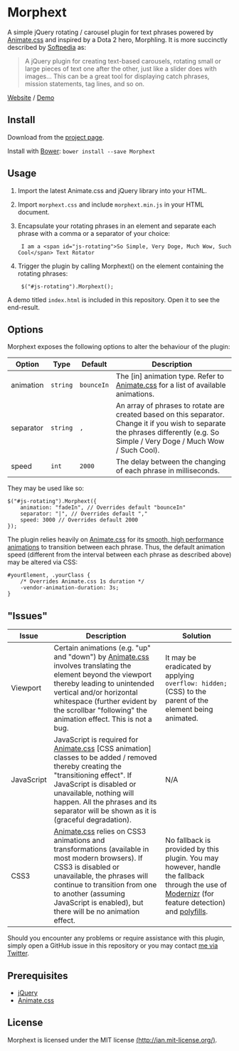 Morphext
========

A simple jQuery rotating / carousel plugin for text phrases powered by [Animate.css][animatecss] and inspired by a Dota 2 hero, Morphling. It is more succinctly described by [Softpedia](http://webscripts.softpedia.com/script/Text-Management/Text-Tools/Morphext-82875.html) as:

> A jQuery plugin for creating text-based carousels, rotating small or large pieces of text one after the other, just like a slider does with images... This can be a great tool for displaying catch phrases, mission statements, tag lines, and so on.


[Website][website] / [Demo][demo]


Install
-------

Download from the [project page][downloads].

Install with [Bower][bower]: `bower install --save Morphext`


Usage
-----

1. Import the latest Animate.css and jQuery library into your HTML.

2. Import `morphext.css` and include `morphext.min.js` in your HTML document.

3. Encapsulate your rotating phrases in an element and separate each phrase with a comma or a separator of your choice:

        I am a <span id="js-rotating">So Simple, Very Doge, Much Wow, Such Cool</span> Text Rotator

4. Trigger the plugin by calling Morphext() on the element containing the rotating phrases:

        $("#js-rotating").Morphext();

A demo titled `index.html` is included in this repository. Open it to see the end-result.


Options
-------

Morphext exposes the following options to alter the behaviour of the plugin:

Option | Type | Default | Description
--- | --- | --- | ---
animation | `string` | `bounceIn` | The [in] animation type. Refer to [Animate.css][animatecss] for a list of available animations.
separator | `string` | `,` | An array of phrases to rotate are created based on this separator. Change it if you wish to separate the phrases differently (e.g. So Simple / Very Doge / Much Wow / Such Cool).
speed | `int` | `2000` | The delay between the changing of each phrase in milliseconds.

They may be used like so:

    $("#js-rotating").Morphext({
        animation: "fadeIn", // Overrides default "bounceIn"
        separator: "|", // Overrides default ","
        speed: 3000 // Overrides default 2000
    });

The plugin relies heavily on [Animate.css][animatecss] for its [smooth, high performance animations](http://www.html5rocks.com/en/tutorials/speed/high-performance-animations/) to transition between each phrase. Thus, the default animation speed (different from the interval between each phrase as described above) may be altered via CSS:

    #yourElement, .yourClass {
        /* Overrides Animate.css 1s duration */
        -vendor-animation-duration: 3s;
    }


"Issues"
----------

Issue | Description | Solution
--- | --- | ---
Viewport | Certain animations (e.g. "up" and "down") by [Animate.css][animatecss] involves translating the element beyond the viewport thereby leading to unintended vertical and/or horizontal whitespace (further evident by the scrollbar "following" the animation effect. This is not a bug. | It may be eradicated by applying `overflow: hidden;` (CSS) to the parent of the element being animated.
JavaScript | JavaScript is required for [Animate.css][animatecss] [CSS animation] classes to be added / removed thereby creating the "transitioning effect". If JavaScript is disabled or unavailable, nothing will happen. All the phrases and its separator will be shown as it is (graceful degradation). | N/A
CSS3 | [Animate.css][animatecss] relies on CSS3 animations and transformations (available in most modern browsers). If CSS3 is disabled or unavailable, the phrases will continue to transition from one to another (assuming JavaScript is enabled), but there will be no animation effect. | No fallback is provided by this plugin. You may however, handle the fallback through the use of [Modernizr](http://modernizr.com/) (for feature detection) and [polyfills](http://html5polyfill.com/).

Should you encounter any problems or require assistance with this plugin, simply open a GitHub issue in this repository or you may contact [me via Twitter][twitter].


Prerequisites
-------------
- [jQuery][jquery]
- [Animate.css][animatecss]


License
-------
Morphext is licensed under the MIT license [(http://ian.mit-license.org/)](http://ian.mit-license.org/).

  [website]: http://morphext.fyianlai.com/
  [twitter]: //www.twitter.com/MrSaints
  [demo]: http://www.enactuslse.co.uk/
  [downloads]: //github.com/MrSaints/Morphext/releases
  
  [bower]: http://bower.io/
  [jquery]: //www.jquery.com/
  [animatecss]: //daneden.github.io/animate.css/
